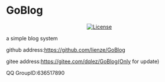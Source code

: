 # GoBlog
<div align=center>

[![License](https://img.shields.io/github/license/lienze/GoBlog.svg?style=flat)](https://github.com/lienze/GoBlog)
</div>
a simple blog system

github address:https://github.com/lienze/GoBlog

gitee  address:https://gitee.com/dqlez/GoBlog(Only for update)

QQ GroupID:636517890

